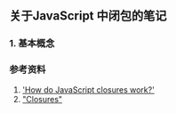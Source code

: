 ## 关于JavaScript 中闭包的笔记
### 1. 基本概念


### 参考资料
1. ['How do JavaScript closures work?']("https://stackoverflow.com/questions/111102/how-do-javascript-closures-work/111111#111111" "How do JavaScript closures work?")
2. ["Closures"]("https://developer.mozilla.org/en-US/docs/Web/JavaScript/Closures" "Closures")